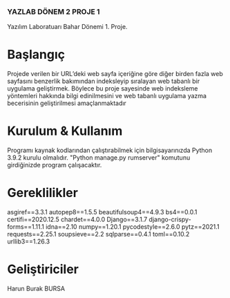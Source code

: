 ### YAZLAB DÖNEM 2 PROJE 1 ###

Yazılım Laboratuarı Bahar Dönemi 1. Proje.

# Başlangıç #
Projede verilen bir URL’deki web sayfa içeriğine göre diğer birden fazla web sayfasını benzerlik bakımından indeksleyip sıralayan web tabanlı bir uygulama geliştirmek. Böylece bu proje sayesinde web indeksleme yöntemleri hakkında bilgi edinilmesini ve web tabanlı uygulama yazma becerisinin geliştirilmesi amaçlanmaktadır




# Kurulum & Kullanım #


Programı kaynak kodlarından çalıştırabilmek için bilgisayarınızda Python 3.9.2 kurulu olmalıdır.
"Python manage.py rumserver" komutunu girdiğinizde program çalışacaktır.


# Gereklilikler #

asgiref==3.3.1
autopep8==1.5.5
beautifulsoup4==4.9.3
bs4==0.0.1
certifi==2020.12.5
chardet==4.0.0
Django==3.1.7
django-crispy-forms==1.11.1
idna==2.10
numpy==1.20.1
pycodestyle==2.6.0
pytz==2021.1
requests==2.25.1
soupsieve==2.2
sqlparse==0.4.1
toml==0.10.2
urllib3==1.26.3

# Geliştiriciler #

Harun Burak BURSA
